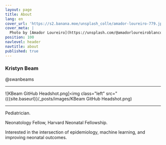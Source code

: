 ```yaml
---
layout: page
title: About
lang: en
cover_url: 'https://s2.banana.moe/unsplash_colle/amador-loureiro-779.jpg'
cover_meta: |
  Photo by [Amador Loureiro](https://unsplash.com/@amadorloureiroblanco)
position: 100
navlevel: header
navtitle: about
published: true
---
```


### Kristyn Beam
@swanbeams
________

![KBeam GitHub Headshot.png]<img class="left" src="({{site.baseurl}}/_posts/images/KBeam GitHub Headshot.png)


__________

Pediatrician.

Neonatology Fellow, Harvard Neonatal Fellowship.

Interested in the intersection of epidemiology, machine learning, and improving neonatal outcomes.
